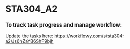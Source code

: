 # STA304_A2
### To track task progress and manage workflow:
Update the tasks here: https://workflowy.com/s/sta304-a2/Js6hZaYB6ShF9bjh
